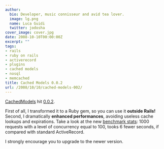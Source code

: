 ```yaml
---
author:
  bio: Developer, music connisseur and avid tea lover.
  image: lg.png
  name: Luca Guidi
  twitter: jodosha
cover_image: cover.jpg
date: 2008-10-10T00:00:00Z
excerpt: ""
tags:
- rails
- ruby on rails
- activerecord
- plugins
- cached models
- nosql
- memcached
title: Cached Models 0.0.2
url: /2008/10/10/cached-models-002/
---
```


<p><a href="http://lucaguidi.com/pages/cached_models" title="CachedModels">CachedModels</a> hit <a href="http://github.com/jodosha/cached-models/tree/v0.0.2" title="Cached Models v0.0.2">0.0.2</a>.</p>
<p>First of all, I transformed it to a Ruby gem, so you can use it <strong>outside Rails!</strong> Second, I dramatically <strong>enhanced performances</strong>, avoiding useless cache lookups and expirations. Take a look at the new <a href="http://gist.github.com/10203" title="Benchmarks for CachedModels">benchmark stats</a>: 1000 requests with a level of concurrency equal to 100, tooks 6 fewer seconds, if compared with standard ActiveRecord.</p>
<p>I strongly encourage you to upgrade to the newer version.</p>
